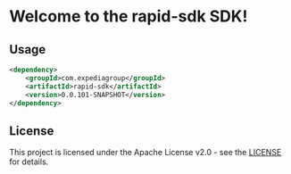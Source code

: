# Welcome to the rapid-sdk SDK!

## Usage
```xml
<dependency>
    <groupId>com.expediagroup</groupId>
    <artifactId>rapid-sdk</artifactId>
    <version>0.0.101-SNAPSHOT</version>
</dependency>
```

## License

This project is licensed under the Apache License v2.0 - see the [LICENSE](LICENSE) for details.
